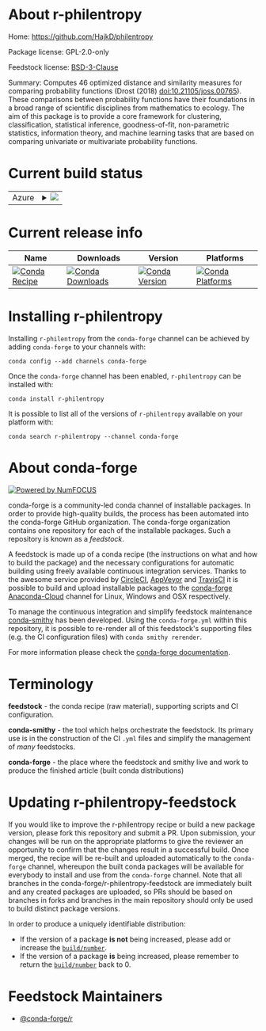 About r-philentropy
===================

Home: https://github.com/HajkD/philentropy

Package license: GPL-2.0-only

Feedstock license: [BSD-3-Clause](https://github.com/conda-forge/r-philentropy-feedstock/blob/master/LICENSE.txt)

Summary: Computes 46 optimized distance and similarity measures for comparing probability functions (Drost (2018) <doi:10.21105/joss.00765>). These comparisons between probability functions have their foundations in a broad range of scientific disciplines from mathematics to ecology. The aim of this package is to provide a core framework for clustering, classification, statistical inference, goodness-of-fit, non-parametric statistics, information theory, and machine learning tasks that are based on comparing univariate or multivariate probability functions.

Current build status
====================


<table>
    
  <tr>
    <td>Azure</td>
    <td>
      <details>
        <summary>
          <a href="https://dev.azure.com/conda-forge/feedstock-builds/_build/latest?definitionId=11122&branchName=master">
            <img src="https://dev.azure.com/conda-forge/feedstock-builds/_apis/build/status/r-philentropy-feedstock?branchName=master">
          </a>
        </summary>
        <table>
          <thead><tr><th>Variant</th><th>Status</th></tr></thead>
          <tbody><tr>
              <td>linux_64_r_base3.6</td>
              <td>
                <a href="https://dev.azure.com/conda-forge/feedstock-builds/_build/latest?definitionId=11122&branchName=master">
                  <img src="https://dev.azure.com/conda-forge/feedstock-builds/_apis/build/status/r-philentropy-feedstock?branchName=master&jobName=linux&configuration=linux_64_r_base3.6" alt="variant">
                </a>
              </td>
            </tr><tr>
              <td>linux_64_r_base4.0</td>
              <td>
                <a href="https://dev.azure.com/conda-forge/feedstock-builds/_build/latest?definitionId=11122&branchName=master">
                  <img src="https://dev.azure.com/conda-forge/feedstock-builds/_apis/build/status/r-philentropy-feedstock?branchName=master&jobName=linux&configuration=linux_64_r_base4.0" alt="variant">
                </a>
              </td>
            </tr><tr>
              <td>osx_64_r_base3.6</td>
              <td>
                <a href="https://dev.azure.com/conda-forge/feedstock-builds/_build/latest?definitionId=11122&branchName=master">
                  <img src="https://dev.azure.com/conda-forge/feedstock-builds/_apis/build/status/r-philentropy-feedstock?branchName=master&jobName=osx&configuration=osx_64_r_base3.6" alt="variant">
                </a>
              </td>
            </tr><tr>
              <td>osx_64_r_base4.0</td>
              <td>
                <a href="https://dev.azure.com/conda-forge/feedstock-builds/_build/latest?definitionId=11122&branchName=master">
                  <img src="https://dev.azure.com/conda-forge/feedstock-builds/_apis/build/status/r-philentropy-feedstock?branchName=master&jobName=osx&configuration=osx_64_r_base4.0" alt="variant">
                </a>
              </td>
            </tr><tr>
              <td>win_64_r_base3.6</td>
              <td>
                <a href="https://dev.azure.com/conda-forge/feedstock-builds/_build/latest?definitionId=11122&branchName=master">
                  <img src="https://dev.azure.com/conda-forge/feedstock-builds/_apis/build/status/r-philentropy-feedstock?branchName=master&jobName=win&configuration=win_64_r_base3.6" alt="variant">
                </a>
              </td>
            </tr><tr>
              <td>win_64_r_base4.0</td>
              <td>
                <a href="https://dev.azure.com/conda-forge/feedstock-builds/_build/latest?definitionId=11122&branchName=master">
                  <img src="https://dev.azure.com/conda-forge/feedstock-builds/_apis/build/status/r-philentropy-feedstock?branchName=master&jobName=win&configuration=win_64_r_base4.0" alt="variant">
                </a>
              </td>
            </tr>
          </tbody>
        </table>
      </details>
    </td>
  </tr>
</table>

Current release info
====================

| Name | Downloads | Version | Platforms |
| --- | --- | --- | --- |
| [![Conda Recipe](https://img.shields.io/badge/recipe-r--philentropy-green.svg)](https://anaconda.org/conda-forge/r-philentropy) | [![Conda Downloads](https://img.shields.io/conda/dn/conda-forge/r-philentropy.svg)](https://anaconda.org/conda-forge/r-philentropy) | [![Conda Version](https://img.shields.io/conda/vn/conda-forge/r-philentropy.svg)](https://anaconda.org/conda-forge/r-philentropy) | [![Conda Platforms](https://img.shields.io/conda/pn/conda-forge/r-philentropy.svg)](https://anaconda.org/conda-forge/r-philentropy) |

Installing r-philentropy
========================

Installing `r-philentropy` from the `conda-forge` channel can be achieved by adding `conda-forge` to your channels with:

```
conda config --add channels conda-forge
```

Once the `conda-forge` channel has been enabled, `r-philentropy` can be installed with:

```
conda install r-philentropy
```

It is possible to list all of the versions of `r-philentropy` available on your platform with:

```
conda search r-philentropy --channel conda-forge
```


About conda-forge
=================

[![Powered by NumFOCUS](https://img.shields.io/badge/powered%20by-NumFOCUS-orange.svg?style=flat&colorA=E1523D&colorB=007D8A)](http://numfocus.org)

conda-forge is a community-led conda channel of installable packages.
In order to provide high-quality builds, the process has been automated into the
conda-forge GitHub organization. The conda-forge organization contains one repository
for each of the installable packages. Such a repository is known as a *feedstock*.

A feedstock is made up of a conda recipe (the instructions on what and how to build
the package) and the necessary configurations for automatic building using freely
available continuous integration services. Thanks to the awesome service provided by
[CircleCI](https://circleci.com/), [AppVeyor](https://www.appveyor.com/)
and [TravisCI](https://travis-ci.com/) it is possible to build and upload installable
packages to the [conda-forge](https://anaconda.org/conda-forge)
[Anaconda-Cloud](https://anaconda.org/) channel for Linux, Windows and OSX respectively.

To manage the continuous integration and simplify feedstock maintenance
[conda-smithy](https://github.com/conda-forge/conda-smithy) has been developed.
Using the ``conda-forge.yml`` within this repository, it is possible to re-render all of
this feedstock's supporting files (e.g. the CI configuration files) with ``conda smithy rerender``.

For more information please check the [conda-forge documentation](https://conda-forge.org/docs/).

Terminology
===========

**feedstock** - the conda recipe (raw material), supporting scripts and CI configuration.

**conda-smithy** - the tool which helps orchestrate the feedstock.
                   Its primary use is in the construction of the CI ``.yml`` files
                   and simplify the management of *many* feedstocks.

**conda-forge** - the place where the feedstock and smithy live and work to
                  produce the finished article (built conda distributions)


Updating r-philentropy-feedstock
================================

If you would like to improve the r-philentropy recipe or build a new
package version, please fork this repository and submit a PR. Upon submission,
your changes will be run on the appropriate platforms to give the reviewer an
opportunity to confirm that the changes result in a successful build. Once
merged, the recipe will be re-built and uploaded automatically to the
`conda-forge` channel, whereupon the built conda packages will be available for
everybody to install and use from the `conda-forge` channel.
Note that all branches in the conda-forge/r-philentropy-feedstock are
immediately built and any created packages are uploaded, so PRs should be based
on branches in forks and branches in the main repository should only be used to
build distinct package versions.

In order to produce a uniquely identifiable distribution:
 * If the version of a package **is not** being increased, please add or increase
   the [``build/number``](https://conda.io/docs/user-guide/tasks/build-packages/define-metadata.html#build-number-and-string).
 * If the version of a package **is** being increased, please remember to return
   the [``build/number``](https://conda.io/docs/user-guide/tasks/build-packages/define-metadata.html#build-number-and-string)
   back to 0.

Feedstock Maintainers
=====================

* [@conda-forge/r](https://github.com/conda-forge/r/)

